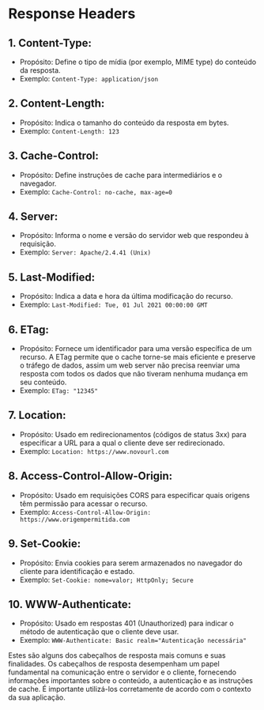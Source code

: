 # Response Headers

## **1. Content-Type:**
   - Propósito: Define o tipo de mídia (por exemplo, MIME type) do conteúdo da resposta.
   - Exemplo: `Content-Type: application/json`

## **2. Content-Length:**
   - Propósito: Indica o tamanho do conteúdo da resposta em bytes.
   - Exemplo: `Content-Length: 123`

## **3. Cache-Control:**
   - Propósito: Define instruções de cache para intermediários e o navegador.
   - Exemplo: `Cache-Control: no-cache, max-age=0`

## **4. Server:**
   - Propósito: Informa o nome e versão do servidor web que respondeu à requisição.
   - Exemplo: `Server: Apache/2.4.41 (Unix)`

## **5. Last-Modified:**
   - Propósito: Indica a data e hora da última modificação do recurso.
   - Exemplo: `Last-Modified: Tue, 01 Jul 2021 00:00:00 GMT`

## **6. ETag:**
   - Propósito: Fornece um identificador para uma versão específica de um recurso. A ETag permite que o cache torne-se mais eficiente e preserve o tráfego de dados, assim um web server não precisa reenviar uma resposta com todos os dados que não tiveram nenhuma mudança em seu conteúdo.
   - Exemplo: `ETag: "12345"`

## **7. Location:**
   - Propósito: Usado em redirecionamentos (códigos de status 3xx) para especificar a URL para a qual o cliente deve ser redirecionado.
   - Exemplo: `Location: https://www.novourl.com`

## **8. Access-Control-Allow-Origin:**
   - Propósito: Usado em requisições CORS para especificar quais origens têm permissão para acessar o recurso.
   - Exemplo: `Access-Control-Allow-Origin: https://www.origempermitida.com`

## **9. Set-Cookie:**
   - Propósito: Envia cookies para serem armazenados no navegador do cliente para identificação e estado.
   - Exemplo: `Set-Cookie: nome=valor; HttpOnly; Secure`

## **10. WWW-Authenticate:**
   - Propósito: Usado em respostas 401 (Unauthorized) para indicar o método de autenticação que o cliente deve usar.
   - Exemplo: `WWW-Authenticate: Basic realm="Autenticação necessária"`


Estes são alguns dos cabeçalhos de resposta mais comuns e suas finalidades. Os cabeçalhos de resposta desempenham um papel fundamental na comunicação entre o servidor e o cliente, fornecendo informações importantes sobre o conteúdo, a autenticação e as instruções de cache. É importante utilizá-los corretamente de acordo com o contexto da sua aplicação.
